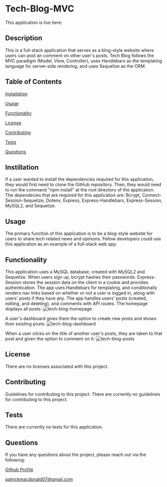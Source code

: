 # Tech-Blog-MVC
  
  This application is live here:

## Description
This is a full-stack application that serves as a blog-style website where users can post an comment on other user's posts. Tech Blog follows the MVC paradigm (Model, View, Controller), uses Handlebars as the templating language for server-side rendering, and uses Sequelize as the ORM.
  ## Table of Contents
  [Installation](#installation)

  [Usage](#usage)

  [Functionality](#functionality)

  [License](#license)

  [Contributing](#contributing)

  [Tests](#tests)
  
  [Questions](#questions)

  ## Instillation
  If a user wanted to install the dependencies required for this application, they would first need to clone the GitHub repository. Then, they would need to run the command "npm install" at the root directory of the application. The dependecies that are required for this application are: Bcrypt, Connect-Session-Sequelize, Dotenv, Express, Express-Handlebars, Express-Session, MySQL2, and Sequelize.

  ## Usage
  The primary function of this application is to be a blog-style website for users to share tech related news and opinions. Fellow developers could use this application as an example of a full-stack web app.

  ## Functionality
  This application uses a MySQL database, created with MySQL2 and Sequelize. When users sign up, bcrypt hashes their passwords. Express-Session stores the session data on the client in a cookie and provides authentication. The app uses Handlebars for templating, and conditionally renders nav links based on whether or not a user is logged in, along with users' posts if they have any.
  The app handles users' posts (created, editing, and deleting), and comments with API routes.
  The homepage displays all posts:
  ![tech-blog-homepage](https://user-images.githubusercontent.com/108894754/209006128-3d05cf26-4cc6-49f5-bd16-71a37306d84e.png)

  A user's dashboard gives them the option to create new posts and shows their existing posts:
  ![tech-blog-dashboard](https://user-images.githubusercontent.com/108894754/209006265-2e3391bf-50c8-4fe8-9eef-6f766daa5541.png)

  When a user clicks on the title of another user's posts, they are taken to that post and given the option to comment on it:
  ![tech-blog-posts](https://user-images.githubusercontent.com/108894754/209006455-cdfc6613-23ca-46e0-883d-831bdde3c417.png)

  ## License
  There are no licenses associated with this project.

  ## Contributing
  Guidelines for contributing to this project:
  There are currently no guidelines for contributing to this project.

  ## Tests
  There are currently no tests for this application.

  ## Questions
  If you have any questions about the project, please reach out via the following:

  [Github Profile](https://github.com/pmacdonald07)

  patrickmacdonald07@gmail.com
